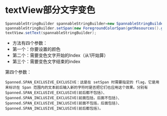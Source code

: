 # textView部分文字变色

```java
SpannableStringBuilder spannableStringBuilder=new SpannableStringBuilder("这是内容文字");
spannableStringBuilder.setSpan(new ForegroundColorSpan(getResources().getColor(R.color.blue_tone))/*变成什么颜色*/,6/*开始变色的index，是从1开始的*/,platname.length()+6/*结束变色的index*/,Spannable.SPAN_EXCLUSIVE_EXCLUSIVE/*不知道是什么作用*/);
textView.setText(spannableStringBuilder);
```

- 方法有四个参数：
- 第一个：你要设置的颜色
- 第二个：需要变色文字开始的Index（从1开始算）
- 第三个：需要变色文字结束的index

第四个参数：

```
Spanned.SPAN_EXCLUSIVE_EXCLUSIVE：这是在 setSpan 时需要指定的 flag，它是用来标识在 Span 范围内的文本前后输入新的字符时是否把它们也应用这个效果。分别有
Spanned.SPAN_EXCLUSIVE_EXCLUSIVE(前后都不包括)、
Spanned.SPAN_INCLUSIVE_EXCLUSIVE(前面包括，后面不包括)、
Spanned.SPAN_EXCLUSIVE_INCLUSIVE(前面不包括，后面包括)、
Spanned.SPAN_INCLUSIVE_INCLUSIVE(前后都包括)。
```

